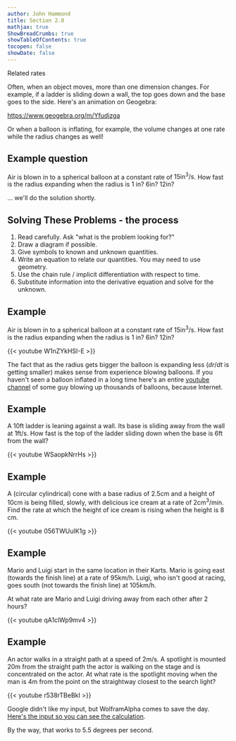 ```yaml
---
author: John Hammond
title: Section 2.8
mathjax: true
ShowBreadCrumbs: true
showTableOfContents: true
tocopen: false
showDate: false
---
```


Related rates
<!--more-->


Often, when an object moves, more than one dimension changes. For example, if a ladder is sliding down a wall, the top goes down and the base goes to the side. Here's an animation on Geogebra: 

https://www.geogebra.org/m/Yfudjzga

Or when a balloon is inflating, for example, the volume changes at one rate while the radius changes as well! 

## Example question 

Air is blown in to a spherical balloon at a constant rate of $15 \text{in}^3/\text{s}$. How fast is the radius expanding when the radius is 1 in? 6in? 12in? 

... we'll do the solution shortly.

## Solving These Problems - the process
1. Read carefully. Ask "what is the problem looking for?"
2. Draw a diagram if possible.
3. Give symbols to known and unknown quantities.
4. Write an equation to relate our quantities. You may need to use geometry. 
5. Use the chain rule / implicit differentiation with respect to time.
6. Substitute information into the derivative equation and solve for the unknown.

## Example

Air is blown in to a spherical balloon at a constant rate of $15 \text{in}^3/\text{s}$. How fast is the radius expanding when the radius is 1 in? 6in? 12in? 

{{< youtube W1nZYkHSI-E >}}

The fact that as the radius gets bigger the balloon is expanding less ($dr/dt$ is getting smaller) makes sense from experience blowing balloons. If you haven't seen a balloon inflated in a long time here's an entire [youtube channel](https://www.youtube.com/channel/UC2t_Qf-74GNxFaKmL0LLJVg/videos) of some guy blowing up thousands of balloons, because Internet.

## Example 

A 10ft ladder is leaning against a wall. Its base is sliding away from the wall at 1ft/s. How fast is the top of the ladder sliding down when the base is 6ft from the wall? 

{{< youtube WSaopkNrrHs >}}

## Example

A (circular cylindrical) cone with a base radius of 2.5cm and a height of 10cm is being filled, slowly, with delicious ice cream at a rate of $2\text{cm}^3/\text{min}$. Find the rate at which the height of ice cream is rising when the height is 8 cm.


{{< youtube 056TWUuIK1g >}}

## Example

Mario and Luigi start in the same location in their Karts. Mario is going east (towards the finish line) at a rate of 95km/h. 
Luigi, who isn't good at racing, goes south (not towards the finish line) at 105km/h. 

At what rate are Mario and Luigi driving away from each other after 2 hours?

{{< youtube qA1clWp9mv4 >}}

## Example

An actor walks in a straight path at a speed of 2m/s. A spotlight is mounted 20m from the straight path the actor is walking on the stage and is concentrated on the actor. At what rate is the spotlight moving when the man is 4m from the point on the straightway closest to the search light? 

{{< youtube r538rTBeBkI >}}

Google didn't like my input, but WolframAlpha comes to save the day. [Here's the input so you can see the calculation](https://www.wolframalpha.com/input/?i=%281%2F20*2%29%2F%28sec%28arctan%281%2F5%29%29%5E2%29).

By the way, that works to 5.5 degrees per second.